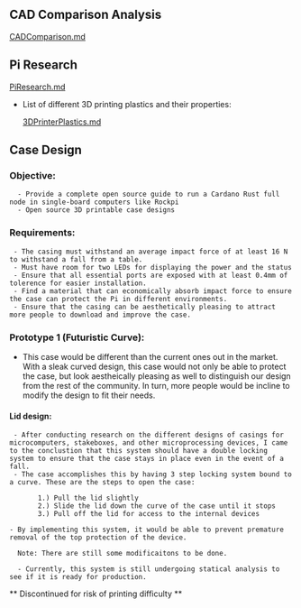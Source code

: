 ## CAD Comparison Analysis

[CADComparison.md](docs/CADComparison.md)

## Pi Research 
[PiResearch.md](docs/PiResearch.md)

* List of different 3D printing plastics and their properties: 

   [3DPrinterPlastics.md](docs/3DPrinterPlastics.md)
## Case Design
### Objective:
      - Provide a complete open source guide to run a Cardano Rust full node in single-board computers like Rockpi
      - Open source 3D printable case designs
     

### Requirements:
     - The casing must withstand an average impact force of at least 16 N to withstand a fall from a table. 
     - Must have room for two LEDs for displaying the power and the status
     - Ensure that all essential ports are exposed with at least 0.4mm of tolerence for easier installation. 
     - Find a material that can economically absorb impact force to ensure the case can protect the Pi in different environments. 
     - Ensure that the casing can be aesthetically pleasing to attract more people to download and improve the case. 

### Prototype 1 (Futuristic Curve):

- This case would be different than the current ones out in the market. With a sleak curved design, this case would not only be able to protect the case, but look aestheically pleasing as well to distinguish our design from the rest of the community. In turn, more people would be incline to modify the design to fit their needs. 

#### Lid design: 
     - After conducting research on the different designs of casings for microcomputers, stakeboxes, and other microprocessing devices, I came to the conclustion that this system should have a double locking system to ensure that the case stays in place even in the event of a fall. 
     - The case accomplishes this by having 3 step locking system bound to a curve. These are the steps to open the case: 
         
           1.) Pull the lid slightly
           2.) Slide the lid down the curve of the case until it stops
           3.) Pull off the lid for access to the internal devices
      
    - By implementing this system, it would be able to prevent premature removal of the top protection of the device.

      Note: There are still some modificaitons to be done. 

      - Currently, this system is still undergoing statical analysis to see if it is ready for production. 

** Discontinued for risk of printing difficulty **
